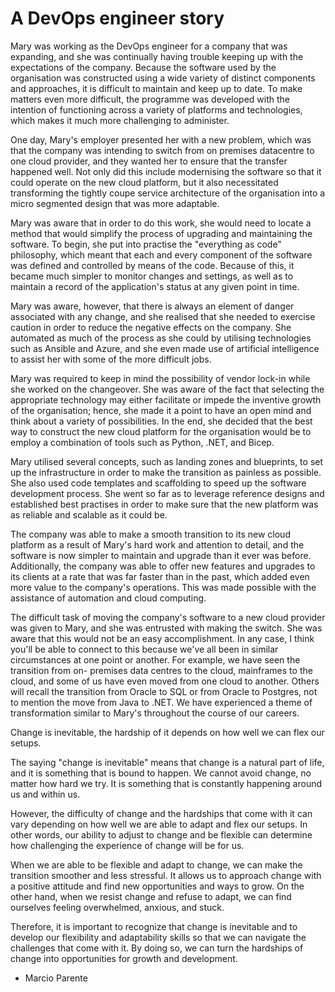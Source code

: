 # A DevOps engineer story
  
  Mary was working as the DevOps engineer for a company that was expanding, and she was 
continually having trouble keeping up with the expectations of the company. Because the software 
used by the organisation was constructed using a wide variety of distinct components and 
approaches, it is difficult to maintain and keep up to date. To make matters even more difficult, the 
programme was developed with the intention of functioning across a variety of platforms and 
technologies, which makes it much more challenging to administer.
   
  One day, Mary's employer presented her with a new problem, which was that the company was 
intending to switch from on premises datacentre to one cloud provider, and they wanted her to 
ensure that the transfer happened well. Not only did this include modernising the software so that 
it could operate on the new cloud platform, but it also necessitated transforming the tightly coupe 
service architecture of the organisation into a micro segmented design that was more adaptable.
   
  Mary was aware that in order to do this work, she would need to locate a method that would 
simplify the process of upgrading and maintaining the software. To begin, she put into practise the 
"everything as code" philosophy, which meant that each and every component of the software was 
defined and controlled by means of the code. Because of this, it became much simpler to monitor 
changes and settings, as well as to maintain a record of the application's status at any given point in 
time.
   
  Mary was aware, however, that there is always an element of danger associated with any 
change, and she realised that she needed to exercise caution in order to reduce the negative effects 
on the company. She automated as much of the process as she could by utilising technologies such 
as Ansible and Azure, and she even made use of artificial intelligence to assist her with some of the 
more difficult jobs.
   
  Mary was required to keep in mind the possibility of vendor lock-in while she worked on the 
changeover. She was aware of the fact that selecting the appropriate technology may either 
facilitate or impede the inventive growth of the organisation; hence, she made it a point to have an 
open mind and think about a variety of possibilities. In the end, she decided that the best way to 
construct the new cloud platform for the organisation would be to employ a combination of tools 
such as Python, .NET, and Bicep.
   
  Mary utilised several concepts, such as landing zones and blueprints, to set up the infrastructure 
in order to make the transition as painless as possible. She also used code templates and 
scaffolding to speed up the software development process. She went so far as to leverage 
reference designs and established best practises in order to make sure that the new platform was 
as reliable and scalable as it could be.
   
  The company was able to make a smooth transition to its new cloud platform as a result of 
Mary's hard work and attention to detail, and the software is now simpler to maintain and upgrade 
than it ever was before. Additionally, the company was able to offer new features and upgrades to 
its clients at a rate that was far faster than in the past, which added even more value to the 
company's operations. This was made possible with the assistance of automation and cloud 
computing.
   
  The difficult task of moving the company's software to a new cloud provider was given to Mary, 
and she was entrusted with making the switch. She was aware that this would not be an easy 
accomplishment. In any case, I think you'll be able to connect to this because we've all been in 
similar circumstances at one point or another. For example, we have seen the transition from on-
premises data centres to the cloud, mainframes to the cloud, and some of us have even moved 
from one cloud to another. Others will recall the transition from Oracle to SQL or from Oracle to 
Postgres, not to mention the move from Java to .NET.
  We have experienced a theme of transformation similar to Mary's throughout the course of our 
careers.
  
  Change is inevitable, the hardship of it depends on how well we can flex our setups.
  
  The saying "change is inevitable" means that change is a natural part of life, and it is something 
that is bound to happen. We cannot avoid change, no matter how hard we try. It is something that 
is constantly happening around us and within us.
  
  However, the difficulty of change and the hardships that come with it can vary depending on 
how well we are able to adapt and flex our setups. In other words, our ability to adjust to change 
and be flexible can determine how challenging the experience of change will be for us.
  
  When we are able to be flexible and adapt to change, we can make the transition smoother and 
less stressful. It allows us to approach change with a positive attitude and find new opportunities 
and ways to grow. On the other hand, when we resist change and refuse to adapt, we can find 
ourselves feeling overwhelmed, anxious, and stuck.
  
  Therefore, it is important to recognize that change is inevitable and to develop our flexibility and 
adaptability skills so that we can navigate the challenges that come with it. By doing so, we can turn 
the hardships of change into opportunities for growth and development. 
  
- Marcio Parente